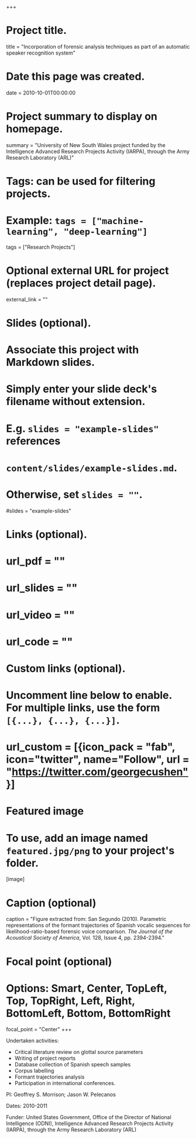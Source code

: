 +++
# Project title.
title = "Incorporation of forensic analysis techniques as part of an automatic speaker recognition system"

# Date this page was created.
date = 2010-10-01T00:00:00

# Project summary to display on homepage.
summary = "University of New South Wales project funded by the Intelligence Advanced Research Projects Activity (IARPA), through the Army Research Laboratory (ARL)"

# Tags: can be used for filtering projects.
# Example: `tags = ["machine-learning", "deep-learning"]`
tags = ["Research Projects"]

# Optional external URL for project (replaces project detail page).
external_link = ""

# Slides (optional).
#   Associate this project with Markdown slides.
#   Simply enter your slide deck's filename without extension.
#   E.g. `slides = "example-slides"` references 
#   `content/slides/example-slides.md`.
#   Otherwise, set `slides = ""`.
#slides = "example-slides"

# Links (optional).
# url_pdf = ""
# url_slides = ""
# url_video = ""
# url_code = ""

# Custom links (optional).
#   Uncomment line below to enable. For multiple links, use the form `[{...}, {...}, {...}]`.
# url_custom = [{icon_pack = "fab", icon="twitter", name="Follow", url = "https://twitter.com/georgecushen"}]

# Featured image
# To use, add an image named `featured.jpg/png` to your project's folder. 
[image]
  # Caption (optional)
   caption = "Figure extracted from: San Segundo (2010). Parametric representations of the formant trajectories of Spanish vocalic sequences for likelihood-ratio-based forensic voice comparison. *The Journal of the Acoustical Society of America*, Vol. 128, Issue 4, pp. 2394-2394."
  
  # Focal point (optional)
  # Options: Smart, Center, TopLeft, Top, TopRight, Left, Right, BottomLeft, Bottom, BottomRight
  focal_point = "Center"
+++

Undertaken activities: <br>
- Critical literature review on glottal source parameters <br>
- Writing of project reports <br>
- Database collection of Spanish speech samples <br>
- Corpus labelling <br>
- Formant trajectories analysis <br>
- Participation in international conferences.

PI: Geoffrey S. Morrison; Jason W. Pelecanos

Dates: 2010-2011

Funder: United States Government, Office of the Director of National Intelligence (ODNI), Intelligence Advanced Research Projects Activity (IARPA), through the Army Research Laboratory (ARL) 




